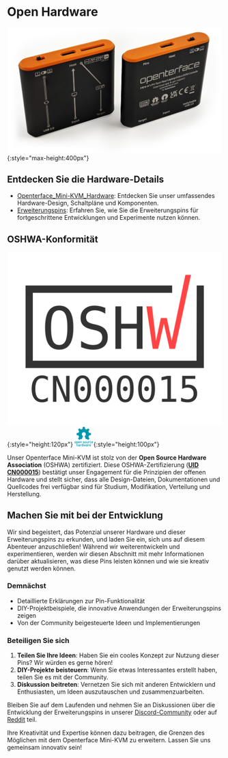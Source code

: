 # Open Hardware

![basic-two-sides-angled](images/product/basic-two-sides-angled.jpg){:style="max-height:400px"}

## Entdecken Sie die Hardware-Details

- [Openterface_Mini-KVM_Hardware](https://github.com/TechxArtisanStudio/Openterface_Mini-KVM_Hardware): Entdecken Sie unser umfassendes Hardware-Design, Schaltpläne und Komponenten.
- [Erweiterungspins](pin.md): Erfahren Sie, wie Sie die Erweiterungspins für fortgeschrittene Entwicklungen und Experimente nutzen können.

## OSHWA-Konformität

![UID-CN000015](images/trademark/oshw-cn000015.svg){:style="height:120px"}
![Open Source Hardware Association](images/trademark/open-source-hardware.svg){:style="height:100px"}

Unser Openterface Mini-KVM ist stolz von der **Open Source Hardware Association** (OSHWA) zertifiziert. Diese OSHWA-Zertifizierung ([**UID CN000015**](https://certification.oshwa.org/cn000015.html)) bestätigt unser Engagement für die Prinzipien der offenen Hardware und stellt sicher, dass alle Design-Dateien, Dokumentationen und Quellcodes frei verfügbar sind für Studium, Modifikation, Verteilung und Herstellung.

## Machen Sie mit bei der Entwicklung

Wir sind begeistert, das Potenzial unserer Hardware und dieser Erweiterungspins zu erkunden, und laden Sie ein, sich uns auf diesem Abenteuer anzuschließen! Während wir weiterentwickeln und experimentieren, werden wir diesen Abschnitt mit mehr Informationen darüber aktualisieren, was diese Pins leisten können und wie sie kreativ genutzt werden können.

### Demnächst
- Detaillierte Erklärungen zur Pin-Funktionalität
- DIY-Projektbeispiele, die innovative Anwendungen der Erweiterungspins zeigen
- Von der Community beigesteuerte Ideen und Implementierungen

### Beteiligen Sie sich
1. **Teilen Sie Ihre Ideen**: Haben Sie ein cooles Konzept zur Nutzung dieser Pins? Wir würden es gerne hören!
2. **DIY-Projekte beisteuern**: Wenn Sie etwas Interessantes erstellt haben, teilen Sie es mit der Community.
3. **Diskussion beitreten**: Vernetzen Sie sich mit anderen Entwicklern und Enthusiasten, um Ideen auszutauschen und zusammenzuarbeiten.

Bleiben Sie auf dem Laufenden und nehmen Sie an Diskussionen über die Entwicklung der Erweiterungspins in unserer [Discord-Community](/discord) oder auf [Reddit](/reddit) teil.

Ihre Kreativität und Expertise können dazu beitragen, die Grenzen des Möglichen mit dem Openterface Mini-KVM zu erweitern. Lassen Sie uns gemeinsam innovativ sein!
